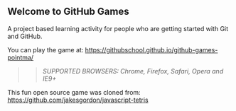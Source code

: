 ## Welcome to GitHub Games

A project based learning activity for people who are getting started with Git and GitHub.

You can play the game at: https://githubschool.github.io/github-games-pointma/

>> _*SUPPORTED BROWSERS*: Chrome, Firefox, Safari, Opera and IE9+_

This fun open source game was cloned from: https://github.com/jakesgordon/javascript-tetris
